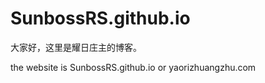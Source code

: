 # SunbossRS.github.io

大家好，这里是耀日庄主的博客。  
  
the website is SunbossRS.github.io or yaorizhuangzhu.com
